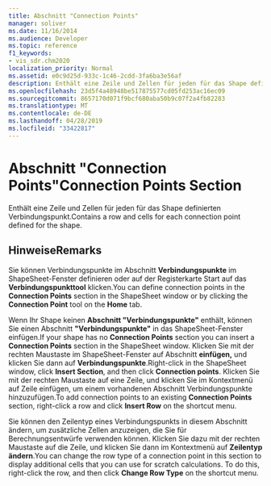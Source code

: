 ```yaml
---
title: Abschnitt "Connection Points"
manager: soliver
ms.date: 11/16/2014
ms.audience: Developer
ms.topic: reference
f1_keywords:
- vis_sdr.chm2020
localization_priority: Normal
ms.assetid: e0c9d25d-933c-1c46-2cdd-3fa6ba3e56af
description: Enthält eine Zeile und Zellen für jeden für das Shape definierten Verbindungspunkt.
ms.openlocfilehash: 23d5f4a48948be517875577cd05fd253ac16ec09
ms.sourcegitcommit: 8657170d071f9bcf680aba50b9c07f2a4fb82283
ms.translationtype: MT
ms.contentlocale: de-DE
ms.lasthandoff: 04/28/2019
ms.locfileid: "33422817"
---
```

# <a name="connection-points-section"></a><span data-ttu-id="77b5e-103">Abschnitt "Connection Points"</span><span class="sxs-lookup"><span data-stu-id="77b5e-103">Connection Points Section</span></span>

<span data-ttu-id="77b5e-104">Enthält eine Zeile und Zellen für jeden für das Shape definierten Verbindungspunkt.</span><span class="sxs-lookup"><span data-stu-id="77b5e-104">Contains a row and cells for each connection point defined for the shape.</span></span>
  
## <a name="remarks"></a><span data-ttu-id="77b5e-105">Hinweise</span><span class="sxs-lookup"><span data-stu-id="77b5e-105">Remarks</span></span>

<span data-ttu-id="77b5e-106">Sie können Verbindungspunkte im Abschnitt **Verbindungspunkte** im ShapeSheet-Fenster  definieren oder auf der Registerkarte Start auf das **Verbindungspunkttool** klicken.</span><span class="sxs-lookup"><span data-stu-id="77b5e-106">You can define connection points in the **Connection Points** section in the ShapeSheet window or by clicking the **Connection Point** tool on the **Home** tab.</span></span> 
  
<span data-ttu-id="77b5e-107">Wenn Ihr Shape keinen **Abschnitt "Verbindungspunkte"** enthält, können Sie einen Abschnitt **"Verbindungspunkte"** in das ShapeSheet-Fenster einfügen.</span><span class="sxs-lookup"><span data-stu-id="77b5e-107">If your shape has no **Connection Points** section you can insert a **Connection Points** section in the ShapeSheet window.</span></span> <span data-ttu-id="77b5e-108">Klicken Sie mit der rechten Maustaste im ShapeSheet-Fenster auf Abschnitt **einfügen,** und klicken Sie dann auf **Verbindungspunkte**.</span><span class="sxs-lookup"><span data-stu-id="77b5e-108">Right-click in the ShapeSheet window, click **Insert Section**, and then click **Connection points**.</span></span> <span data-ttu-id="77b5e-109">Klicken Sie mit der  rechten Maustaste auf eine Zeile,  und klicken Sie im Kontextmenü auf Zeile einfügen, um einem vorhandenen Abschnitt Verbindungspunkte hinzuzufügen.</span><span class="sxs-lookup"><span data-stu-id="77b5e-109">To add connection points to an existing **Connection Points** section, right-click a row and click **Insert Row** on the shortcut menu.</span></span> 
  
<span data-ttu-id="77b5e-p102">Sie können den Zeilentyp eines Verbindungspunkts in diesem Abschnitt ändern, um zusätzliche Zellen anzuzeigen, die Sie für Berechnungsentwürfe verwenden können. Klicken Sie dazu mit der rechten Maustaste auf die Zeile, und klicken Sie dann im Kontextmenü auf **Zeilentyp ändern**.</span><span class="sxs-lookup"><span data-stu-id="77b5e-p102">You can change the row type of a connection point in this section to display additional cells that you can use for scratch calculations. To do this, right-click the row, and then click **Change Row Type** on the shortcut menu.</span></span> 
  

